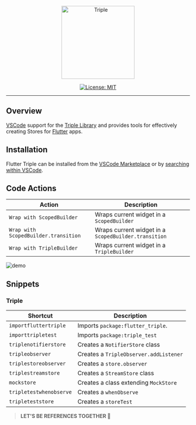 <p align="center">
<img src="https://raw.githubusercontent.com/Flutterando/triple_pattern/master/doc/static/img/docusaurus.png" height="200" alt="Triple" />
</p>

<p align="center">
<a href="https://opensource.org/licenses/MIT"><img src="https://img.shields.io/badge/license-MIT-purple.svg" alt="License: MIT"></a>
</p>

---
## Overview


[VSCode](https://code.visualstudio.com/) support for the [Triple Library](https://triple.flutterando.com.br/) and provides tools for effectively creating Stores for [Flutter](https://flutter.dev/) apps.
## Installation

Flutter Triple can be installed from the [VSCode Marketplace](https://marketplace.visualstudio.com/items?itemName=Flutterando.flutter-triple) or by [searching within VSCode](https://code.visualstudio.com/docs/editor/extension-gallery#_search-for-an-extension).

## Code Actions

| Action                               | Description                                          |
| ------------------------------------ | ---------------------------------------------------- |
| `Wrap with ScopedBuilder`            | Wraps current widget in a `ScopedBuilder`            |
| `Wrap with ScopedBuilder.transition` | Wraps current widget in a `ScopedBuilder.transition` |
| `Wrap with TripleBuilder`            | Wraps current widget in a `TripleBuilder`            |

![demo](https://raw.githubusercontent.com/Flutterando/triple_pattern/master/extensions/vscode/assets/wrap-with-usage.gif)

## Snippets

### Triple

| Shortcut                | Description                            |
| ----------------------- | -------------------------------------- |
| `importfluttertriple`   | Imports `package:flutter_triple`.      |
| `importtripletest`      | Imports `package:triple_test`          |
| `triplenotifierstore`   | Creates a `NotifierStore` class        |
| `tripleobserver`        | Creates a `TripleObserver.addListener` |
| `triplestoreobserver`   | Creates a `store.observer`             |
| `triplestreamstore`     | Creates a `StreamStore` class          |
| `mockstore`             | Creates a class extending `MockStore`  |
| `tripletestwhenobserve` | Creates a `whenObserve`                |
| `tripleteststore`       | Creates a `storeTest`                  |

> **LET'S BE REFERENCES TOGETHER 💙**
